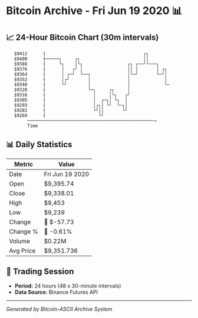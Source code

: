 # Bitcoin Archive - Fri Jun 19 2020 📊

## 📈 24-Hour Bitcoin Chart (30m intervals)

```
   $9412      ┤                                     ┌┐         
   $9400      ┼─────┐     ┌┐                        ││         
   $9388      ┤     └┐    │└┐                 ┌┐ ┌──┘└───┐     
   $9376      ┤      │   ┌┘ │                 ││ │       │ ┌┐  
   $9364      ┤      │ ┌─┘  └──┐              │└─┘       └─┘│  
   $9352      ┤      │┌┘       │              │             │  
   $9340      ┤      └┘        │              │             └─ 
   $9328      ┤                └─┐     ┌┐     │                
   $9316      ┤                  │     │└┐   ┌┘                
   $9305      ┤                  │  ┌─┐│ └┐  │                 
   $9293      ┤                  │┌┐│ └┘  └─┐│                 
   $9281      ┤                  └┘││       └┘                 
   $9269      ┤                    └┘                          
        ────────────────────────────────────────────────→
        Time
```

## 📊 Daily Statistics

| Metric | Value |
|--------|-------|
| Date | Fri Jun 19 2020 |
| Open | $9,395.74 |
| Close | $9,338.01 |
| High | $9,453 |
| Low | $9,239 |
| Change | 🔴 $-57.73 |
| Change % | 🔴 -0.61% |
| Volume | $0.22M |
| Avg Price | $9,351.736 |

## 📅 Trading Session

- **Period:** 24 hours (48 x 30-minute intervals)
- **Data Source:** Binance Futures API

---
*Generated by Bitcoin-ASCII Archive System*

